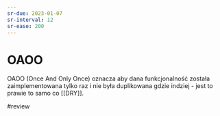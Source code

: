 ```yaml
---
sr-due: 2023-01-07
sr-interval: 12
sr-ease: 200
---
```


# OAOO

OAOO (Once And Only Once) oznacza aby dana funkcjonalność została zaimplementowana tylko raz i nie była duplikowana gdzie indziej - jest to prawie to samo co [[DRY]].

#review